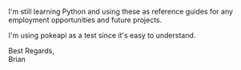 I'm still learning Python and using these as reference guides for any employment opportunities and future projects.

I'm using pokeapi as a test since it's easy to understand.

Best Regards,<br/>
Brian
